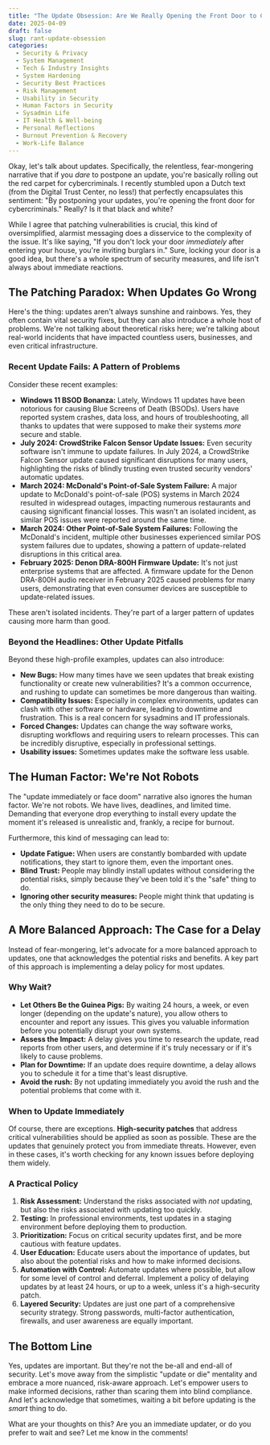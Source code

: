 ```yaml
---
title: "The Update Obsession: Are We Really Opening the Front Door to Cybercriminals?"
date: 2025-04-09
draft: false
slug: rant-update-obsession
categories:
  - Security & Privacy
  - System Management
  - Tech & Industry Insights
  - System Hardening
  - Security Best Practices
  - Risk Management
  - Usability in Security
  - Human Factors in Security
  - Sysadmin Life
  - IT Health & Well-being
  - Personal Reflections
  - Burnout Prevention & Recovery
  - Work-Life Balance
---
```


Okay, let's talk about updates. Specifically, the relentless, fear-mongering narrative that if you *dare* to postpone an update, you're basically rolling out the red carpet for cybercriminals. I recently stumbled upon a Dutch text (from the Digital Trust Center, no less!) that perfectly encapsulates this sentiment: "By postponing your updates, you're opening the front door for cybercriminals."  Really? Is it that black and white?

While I agree that patching vulnerabilities is crucial, this kind of oversimplified, alarmist messaging does a disservice to the complexity of the issue. It's like saying, "If you don't lock your door *immediately* after entering your house, you're inviting burglars in." Sure, locking your door is a good idea, but there's a whole spectrum of security measures, and life isn't always about immediate reactions.

## The Patching Paradox: When Updates Go Wrong

Here's the thing: updates aren't always sunshine and rainbows. Yes, they often contain vital security fixes, but they can also introduce a whole host of problems. We're not talking about theoretical risks here; we're talking about real-world incidents that have impacted countless users, businesses, and even critical infrastructure.

### Recent Update Fails: A Pattern of Problems

Consider these recent examples:

*   **Windows 11 BSOD Bonanza:** Lately, Windows 11 updates have been notorious for causing Blue Screens of Death (BSODs). Users have reported system crashes, data loss, and hours of troubleshooting, all thanks to updates that were supposed to make their systems *more* secure and stable.
*   **July 2024: CrowdStrike Falcon Sensor Update Issues:** Even security software isn't immune to update failures. In July 2024, a CrowdStrike Falcon Sensor update caused significant disruptions for many users, highlighting the risks of blindly trusting even trusted security vendors' automatic updates.
*   **March 2024: McDonald's Point-of-Sale System Failure:** A major update to McDonald's point-of-sale (POS) systems in March 2024 resulted in widespread outages, impacting numerous restaurants and causing significant financial losses. This wasn't an isolated incident, as similar POS issues were reported around the same time.
*   **March 2024: Other Point-of-Sale System Failures:** Following the McDonald's incident, multiple other businesses experienced similar POS system failures due to updates, showing a pattern of update-related disruptions in this critical area.
*   **February 2025: Denon DRA-800H Firmware Update:** It's not just enterprise systems that are affected. A firmware update for the Denon DRA-800H audio receiver in February 2025 caused problems for many users, demonstrating that even consumer devices are susceptible to update-related issues.

These aren't isolated incidents. They're part of a larger pattern of updates causing more harm than good.

### Beyond the Headlines: Other Update Pitfalls

Beyond these high-profile examples, updates can also introduce:

*   **New Bugs:** How many times have we seen updates that break existing functionality or create new vulnerabilities? It's a common occurrence, and rushing to update can sometimes be more dangerous than waiting.
*   **Compatibility Issues:** Especially in complex environments, updates can clash with other software or hardware, leading to downtime and frustration. This is a real concern for sysadmins and IT professionals.
*   **Forced Changes:** Updates can change the way software works, disrupting workflows and requiring users to relearn processes. This can be incredibly disruptive, especially in professional settings.
*   **Usability issues:** Sometimes updates make the software less usable.

## The Human Factor: We're Not Robots

The "update immediately or face doom" narrative also ignores the human factor. We're not robots. We have lives, deadlines, and limited time. Demanding that everyone drop everything to install every update the moment it's released is unrealistic and, frankly, a recipe for burnout.

Furthermore, this kind of messaging can lead to:

*   **Update Fatigue:** When users are constantly bombarded with update notifications, they start to ignore them, even the important ones.
*   **Blind Trust:** People may blindly install updates without considering the potential risks, simply because they've been told it's the "safe" thing to do.
*   **Ignoring other security measures:** People might think that updating is the only thing they need to do to be secure.

## A More Balanced Approach: The Case for a Delay

Instead of fear-mongering, let's advocate for a more balanced approach to updates, one that acknowledges the potential risks and benefits. A key part of this approach is implementing a delay policy for most updates.

### Why Wait?

*   **Let Others Be the Guinea Pigs:** By waiting 24 hours, a week, or even longer (depending on the update's nature), you allow others to encounter and report any issues. This gives you valuable information before you potentially disrupt your own systems.
*   **Assess the Impact:** A delay gives you time to research the update, read reports from other users, and determine if it's truly necessary or if it's likely to cause problems.
*   **Plan for Downtime:** If an update does require downtime, a delay allows you to schedule it for a time that's least disruptive.
*   **Avoid the rush:** By not updating immediately you avoid the rush and the potential problems that come with it.

### When to Update Immediately

Of course, there are exceptions. **High-security patches** that address critical vulnerabilities should be applied as soon as possible. These are the updates that genuinely protect you from immediate threats. However, even in these cases, it's worth checking for any known issues before deploying them widely.

### A Practical Policy

1.  **Risk Assessment:** Understand the risks associated with *not* updating, but also the risks associated with updating too quickly.
2.  **Testing:** In professional environments, test updates in a staging environment before deploying them to production.
3.  **Prioritization:** Focus on critical security updates first, and be more cautious with feature updates.
4.  **User Education:** Educate users about the importance of updates, but also about the potential risks and how to make informed decisions.
5.  **Automation with Control:** Automate updates where possible, but allow for some level of control and deferral. Implement a policy of delaying updates by at least 24 hours, or up to a week, unless it's a high-security patch.
6.  **Layered Security:** Updates are just one part of a comprehensive security strategy. Strong passwords, multi-factor authentication, firewalls, and user awareness are equally important.

## The Bottom Line

Yes, updates are important. But they're not the be-all and end-all of security. Let's move away from the simplistic "update or die" mentality and embrace a more nuanced, risk-aware approach. Let's empower users to make informed decisions, rather than scaring them into blind compliance. And let's acknowledge that sometimes, waiting a bit before updating is the *smart* thing to do.

What are your thoughts on this? Are you an immediate updater, or do you prefer to wait and see? Let me know in the comments!

